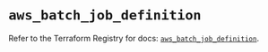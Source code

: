 # `aws_batch_job_definition`

Refer to the Terraform Registry for docs: [`aws_batch_job_definition`](https://registry.terraform.io/providers/hashicorp/aws/5.62.0/docs/resources/batch_job_definition).
